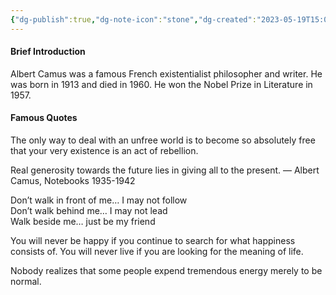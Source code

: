 ```yaml
---
{"dg-publish":true,"dg-note-icon":"stone","dg-created":"2023-05-19T15:00:00+08:00","dg-updated":"2023-05-19T15:00:00+08:00","tags":["camus","philosophers"],"dg-path":"Quote/Albert Camus.md","permalink":"/Quote/Albert Camus/","dgPassFrontmatter":true,"noteIcon":"stone","created":"2023-05-19T15:00:00+08:00","updated":"2023-05-19T15:00:00+08:00"}
---
```



#### Brief Introduction
Albert Camus was a famous French existentialist philosopher and writer. He was born in 1913 and died in 1960. He won the Nobel Prize in Literature in 1957.

#### Famous Quotes
The only way to deal with an unfree world is to become so absolutely free that your very existence is an act of rebellion.

Real generosity towards the future lies in giving all to the present.
― Albert Camus, Notebooks 1935-1942

Don’t walk in front of me… I may not follow  
Don’t walk behind me… I may not lead  
Walk beside me… just be my friend

You will never be happy if you continue to search for what happiness consists of. You will never live if you are looking for the meaning of life.

Nobody realizes that some people expend tremendous energy merely to be normal.